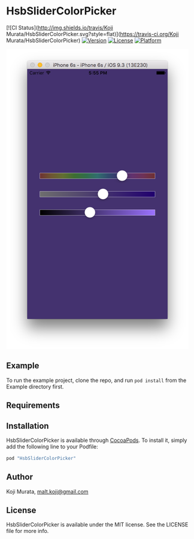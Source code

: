 # HsbSliderColorPicker

[![CI Status](http://img.shields.io/travis/Koji Murata/HsbSliderColorPicker.svg?style=flat)](https://travis-ci.org/Koji Murata/HsbSliderColorPicker)
[![Version](https://img.shields.io/cocoapods/v/HsbSliderColorPicker.svg?style=flat)](http://cocoapods.org/pods/HsbSliderColorPicker)
[![License](https://img.shields.io/cocoapods/l/HsbSliderColorPicker.svg?style=flat)](http://cocoapods.org/pods/HsbSliderColorPicker)
[![Platform](https://img.shields.io/cocoapods/p/HsbSliderColorPicker.svg?style=flat)](http://cocoapods.org/pods/HsbSliderColorPicker)

![Screenshot](https://raw.githubusercontent.com/malt03/HsbSliderColorPicker/master/Screenshot.png)

## Example

To run the example project, clone the repo, and run `pod install` from the Example directory first.

## Requirements

## Installation

HsbSliderColorPicker is available through [CocoaPods](http://cocoapods.org). To install
it, simply add the following line to your Podfile:

```ruby
pod "HsbSliderColorPicker"
```

## Author

Koji Murata, malt.koji@gmail.com

## License

HsbSliderColorPicker is available under the MIT license. See the LICENSE file for more info.
